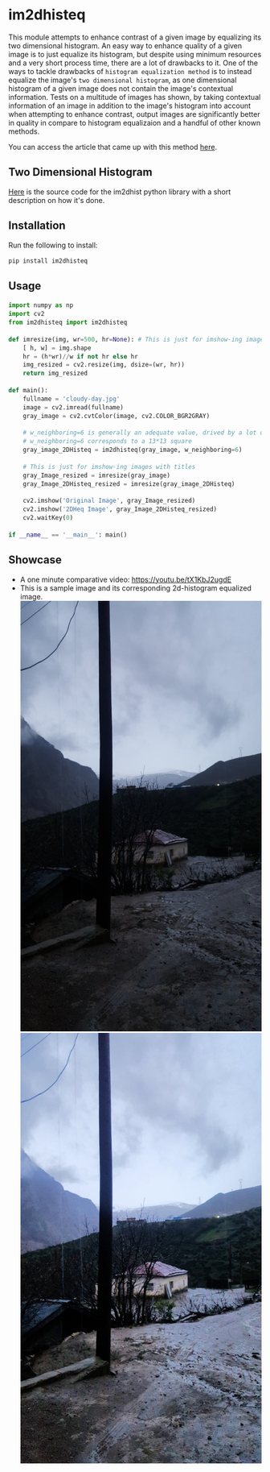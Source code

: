 # im2dhisteq
This module attempts to enhance contrast of a given image by equalizing its two dimensional histogram. An easy way to enhance quality of a given image is to just equalize its histogram, but despite using minimum resources and a very short process time, there are a lot of drawbacks to it.
One of the ways to tackle drawbacks of `histogram equalization method` is to instead equalize the image's `two dimensional histogram`, as one dimensional histogram of a given image does not contain the image's contextual information. Tests on a multitude of images has shown, by taking contextual information of an image in addition to the image's histogram into account when attempting to enhance contrast, output images are significantly better in quality in compare to histogram equalizaion and a handful of other known methods.  
  
You can access the article that came up with this method [here](https://www.researchgate.net/publication/256822485_Two-dimensional_histogram_equalization_and_contrast_enhancement).

## Two Dimensional Histogram 
[Here](https://github.com/Mamdasn/im2dhist) is the source code for the im2dhist python library with a short description on how it's done. 

## Installation

Run the following to install:

```python
pip install im2dhisteq
```

## Usage

```python
import numpy as np
import cv2
from im2dhisteq import im2dhisteq

def imresize(img, wr=500, hr=None): # This is just for imshow-ing images with titles
    [ h, w] = img.shape
    hr = (h*wr)//w if not hr else hr
    img_resized = cv2.resize(img, dsize=(wr, hr))
    return img_resized

def main():
    fullname = 'cloudy-day.jpg'
    image = cv2.imread(fullname)
    gray_image = cv2.cvtColor(image, cv2.COLOR_BGR2GRAY)
    
    # w_neighboring=6 is generally an adequate value, drived by a lot of experimenting.
    # w_neighboring=6 corresponds to a 13*13 square
    gray_image_2DHisteq = im2dhisteq(gray_image, w_neighboring=6)
    
    # This is just for imshow-ing images with titles
    gray_Image_resized = imresize(gray_image)
    gray_Image_2DHisteq_resized = imresize(gray_image_2DHisteq)

    cv2.imshow('Original Image', gray_Image_resized)
    cv2.imshow('2DHeq Image', gray_Image_2DHisteq_resized)
    cv2.waitKey(0)

if __name__ == '__main__': main()
```

## Showcase
* A one minute comparative video: https://youtu.be/tX1KbJ2ugdE
* This is a sample image and its corresponding 2d-histogram equalized image.
![cloudy-day.jpg Image](https://raw.githubusercontent.com/Mamdasn/im2dhisteq/main/assets/cloudy-day.jpg "cloudy-day.jpg Image")
![Corresponding 2D-Histogram Equalized Image](https://raw.githubusercontent.com/Mamdasn/im2dhisteq/main/assets/cloudy-day-im2dhisteq.jpg "corresponding 2D-Histogram Equalized image")  
